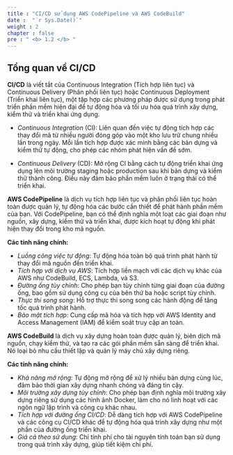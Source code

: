 ```yaml
---
title : "CI/CD sử dụng AWS CodePipeline và AWS CodeBuild"
date :  "`r Sys.Date()`" 
weight : 2 
chapter : false
pre : " <b> 1.2 </b> "
---
```

## Tổng quan về CI/CD

**CI/CD** là viết tắt của Continuous Integration (Tích hợp liên tục) và Continuous Delivery (Phân phối liên tục) hoặc Continuous Deployment (Triển khai liên tục), một tập hợp các phương pháp được sử dụng trong phát triển phần mềm hiện đại để tự động hóa và tối ưu hóa quá trình xây dựng, kiểm thử và triển khai ứng dụng.

- *Continuous Integration* (CI): Liên quan đến việc tự động tích hợp các thay đổi mã từ nhiều người đóng góp vào một kho lưu trữ chung nhiều lần trong ngày. Mỗi lần tích hợp được xác minh bằng các bản dựng và kiểm thử tự động, cho phép các nhóm phát hiện vấn đề sớm.

- *Continuous Delivery* (CD): Mở rộng CI bằng cách tự động triển khai ứng dụng lên môi trường staging hoặc production sau khi bản dựng và kiểm thử thành công. Điều này đảm bảo phần mềm luôn ở trạng thái có thể triển khai.

**AWS CodePipeline** là dịch vụ tích hợp liên tục và phân phối liên tục hoàn toàn được quản lý, tự động hóa các bước cần thiết để phát hành phần mềm của bạn. Với CodePipeline, bạn có thể định nghĩa một loạt các giai đoạn như nguồn, xây dựng, kiểm thử và triển khai, được kích hoạt tự động khi phát hiện thay đổi trong kho mã nguồn.

**Các tính năng chính:**
- *Luồng công việc tự động*: Tự động hóa toàn bộ quá trình phát hành từ thay đổi mã nguồn đến triển khai.
- *Tích hợp với dịch vụ AWS*: Tích hợp liền mạch với các dịch vụ khác của AWS như CodeBuild, ECS, Lambda, và S3.
- *Đường ống tùy chỉnh*: Cho phép bạn tùy chỉnh từng giai đoạn của đường ống, bao gồm sử dụng công cụ của bên thứ ba hoặc script tùy chỉnh.
- *Thực thi song song*: Hỗ trợ thực thi song song các hành động để tăng tốc quá trình phát hành.
- *Bảo mật tích hợp*: Cung cấp mã hóa và tích hợp với AWS Identity and Access Management (IAM) để kiểm soát truy cập an toàn.

**AWS CodeBuild** là dịch vụ xây dựng hoàn toàn được quản lý, biên dịch mã nguồn, chạy kiểm thử, và tạo ra các gói phần mềm sẵn sàng để triển khai. Nó loại bỏ nhu cầu thiết lập và quản lý máy chủ xây dựng riêng.

**Các tính năng chính:**
- *Khả năng mở rộng*: Tự động mở rộng để xử lý nhiều bản dựng cùng lúc, đảm bảo thời gian xây dựng nhanh chóng và đáng tin cậy.
- *Môi trường xây dựng tùy chỉnh*: Cho phép bạn định nghĩa môi trường xây dựng riêng sử dụng các hình ảnh Docker, làm cho nó linh hoạt với các ngôn ngữ lập trình và công cụ khác nhau.
- *Tích hợp với đường ống CI/CD*: Dễ dàng tích hợp với AWS CodePipeline và các công cụ CI/CD khác để tự động hóa quá trình xây dựng như một phần của đường ống triển khai.
- *Giá cả theo sử dụng*: Chỉ tính phí cho tài nguyên tính toán bạn sử dụng trong quá trình xây dựng, giúp tiết kiệm chi phí.

